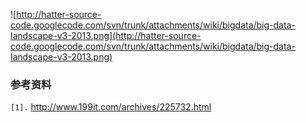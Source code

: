 ![http://hatter-source-code.googlecode.com/svn/trunk/attachments/wiki/bigdata/big-data-landscape-v3-2013.png](http://hatter-source-code.googlecode.com/svn/trunk/attachments/wiki/bigdata/big-data-landscape-v3-2013.png)


### 参考资料 ###
`[1].` http://www.199it.com/archives/225732.html<br>